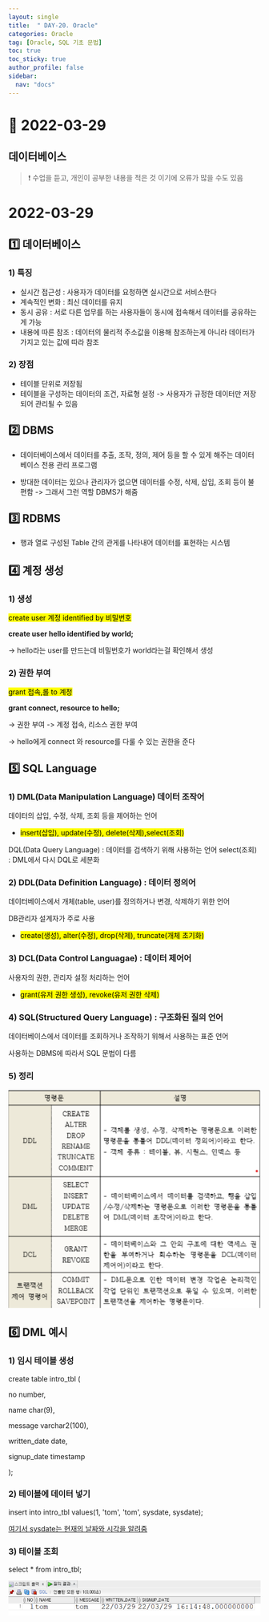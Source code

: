 ```yaml
---
layout: single
title:  " DAY-20. Oracle"
categories: Oracle
tag: [Oracle, SQL 기초 문법]
toc: true
toc_sticky: true
author_profile: false
sidebar:
  nav: "docs"
---
```



# 🔐 2022-03-29

## 데이터베이스

<!--Quote-->

> ❗ 수업을 듣고, 개인이 공부한 내용을 적은 것 이기에 오류가 많을 수도 있음


# 2022-03-29

## 1️⃣ 데이터베이스

### 1) 특징

- 실시간 접근성 : 사용자가 데이터를 요청하면 실시간으로 서비스한다
- 계속적인 변화 : 최신 데이터를 유지
- 동시 공유 : 서로 다른 업무를 하는 사용자들이 동시에 접속해서 데이터를 공유하는게 가능
- 내용에 따른 참조 : 데이터의 물리적 주소값을 이용해 참조하는게 아니라 데이터가 가지고 있는 값에 따라 참조


### 2) 장점

- 테이블 단위로 저장됨
- 테이블을 구성하는 데이터의 조건, 자료형 설정
-> 사용자가 규정한 데이터만 저장되어 관리될 수 있음

## 2️⃣ DBMS

- 데이터베이스에서 데이터를 추출, 조작, 정의, 제어 등을 할 수 있게 해주는 데이터베이스 전용 관리 프로그램

- 방대한 데이터는 있으나 관리자가 없으면 데이터를 수정, 삭제, 삽입, 조회 등이 불편함 -> 그래서 그런 역할 DBMS가 해줌

## 3️⃣ RDBMS

- 행과 열로 구성된 Table 간의 관게를 나타내어 데이터를 표현하는 시스템


## 4️⃣ 계정 생성

### 1) 생성

<mark>create user 계정 identified by 비밀번호</mark>

**create user hello identified by world;**

→ hello라는 user를 만드는데 비밀번호가 world라는걸 확인해서 생성

### 2) 권한 부여

<mark>grant 접속,롤 to 계정</mark>

**grant connect, resource to hello;**

→ 권한 부여 -> 계정 접속, 리소스 권한 부여

→ hello에게 connect 와 resource를 다룰 수 있는 권한을 준다

## 5️⃣ SQL Language

### 1) DML(Data Manipulation Language) 데이터 조작어

데이터의 삽입, 수정, 삭제, 조회 등을 제어하는 언어


* <mark>insert(삽입), update(수정), delete(삭제),select(조회)</mark>


DQL(Data Query Language) : 데이터를 검색하기 위해 사용하는 언어
select(조회) : DML에서 다시 DQL로 세분화

### 2) DDL(Data Definition Language) : 데이터 정의어

데이터베이스에서 개체(table, user)를 정의하거나 변경, 삭제하기 위한 언어


DB관리자 설계자가 주로 사용
* <mark>create(생성), alter(수정), drop(삭제), truncate(개체 초기화)</mark>

### 3) DCL(Data Control Languagae) : 데이터 제어어

사용자의 권한, 관리자 설정 처리하는 언어


* <mark>grant(유저 권한 생성), revoke(유저 권한 삭제)</mark>

### 4) SQL(Structured Query Language) : 구조화된 질의 언어

데이터베이스에서 데이터를 조회하거나 조작하기 위해서 사용하는 표준 언어


사용하는 DBMS에 따라서 SQL 문법이 다름

### 5) 정리

![1.png](/assets/images/posts/2022-03-29/1.png)

## 6️⃣ DML 예시

### 1) 임시 테이블 생성

create table intro_tbl (


no number,


name char(9),


message varchar2(100),


written_date date,


signup_date timestamp



);



### 2) 테이블에 데이터 넣기

insert into intro_tbl values(1, 'tom', 'tom', sysdate, sysdate);

<u>여기서 sysdate는 현재의 날짜와 시각을 알려줌</u>

### 3) 테이블 조회

select * from intro_tbl;

![2.png](/assets/images/posts/2022-03-29/2.png)
